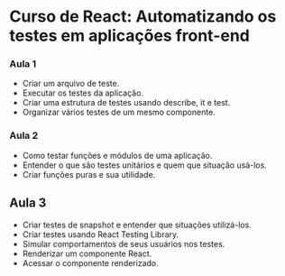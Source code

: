 # Curso de React: Automatizando os testes em aplicações front-end

### Aula 1
* Criar um arquivo de teste.
* Executar os testes da aplicação.
* Criar uma estrutura de testes usando describe, it e test.
* Organizar vários testes de um mesmo componente.

### Aula 2
* Como testar funções e módulos de uma aplicação.
* Entender o que são testes unitários e quem que situação usá-los.
* Criar funções puras e sua utilidade.

## Aula 3
* Criar testes de snapshot e entender que situações utilizá-los.
* Criar testes usando React Testing Library.
* Simular comportamentos de seus usuários nos testes.
* Renderizar um componente React.
* Acessar o componente renderizado.
